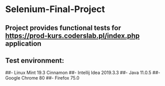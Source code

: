 # Selenium-Final-Project

## Project provides functional tests for https://prod-kurs.coderslab.pl/index.php application

## Test environment:
##- Linux Mint 19.3 Cinnamon
##- Intellij Idea 2019.3.3
##- Java 11.0.5
##- Google Chrome 80
##- Firefox 75.0
